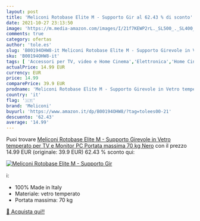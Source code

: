 ```yaml
---
layout: post
title: 'Meliconi Rotobase Elite M - Supporto Gir al 62.43 % di sconto'
date: 2021-10-27 23:13:50
image: 'https://m.media-amazon.com/images/I/21f7KEWP2rL._SL500_._SL400_.jpg'
comments: true
category: ofertas
author: 'tole.es'
slug: 'B00194OHW8-it Meliconi Rotobase Elite M - Supporto Girevole in Vetro...'
sku: 'B00194OHW8-it'
tags: [ 'Accessori per TV, video e Home Cinema','Elettronica','Home Cinema, TV e video','Mobili TV','Supporti da parete e da soffitto per TV','Supporti e mobili TV','meliconi', ]
actualPrice: 14.99 EUR
currency: EUR
price: 14.99
comparePrice: 39.9 EUR
prodname: 'Meliconi Rotobase Elite M - Supporto Girevole in Vetro temperato per TV e Monitor PC  Portata massima 70 kg  Nero'
country: 'it'
flag: '🇮🇹'
brand: 'Meliconi'
buyurl: 'https://www.amazon.it/dp/B00194OHW8/?tag=tolees00-21'
descuento: '62.43'
average: '14.99'
---
```


Puoi trovare [Meliconi Rotobase Elite M - Supporto Girevole in Vetro temperato per TV e Monitor PC  Portata massima 70 kg  Nero](https://www.amazon.it/dp/B00194OHW8/?tag=tolees00-21) con il prezzo 14.99 EUR (originale: 39.9 EUR) 62.43 % sconto qui:

[![Meliconi Rotobase Elite M - Supporto Gir](https://m.media-amazon.com/images/I/21f7KEWP2rL._SL500_._SL400_.jpg)](https://www.amazon.it/dp/B00194OHW8/?tag=tolees00-21)

ℹ️:

- 100% Made in Italy
- Materiale: vetro temperato
- Portata massima: 70 kg

[🛒 Acquista qui!!](https://www.amazon.it/dp/B00194OHW8/?tag=tolees00-21)
